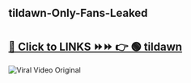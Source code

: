 
 ## tildawn-Only-Fans-Leaked

# <h2><a href="https://clipsfans.com/tildawn&ref=git">🔗 Click to LINKS ⏩⏩ 👉 🟢 tildawn </a></h2>

<a href="https://clipsfans.com/tildawn&ref=git" rel="nofollow" data-target="animated-image.originalLink"><img src="https://i.ibb.co.com/xMMVF88/686577567.gif" alt="Viral Video Original" style="max-width: 100%; display: inline-block;" data-target="animated-image.originalImage"></a>
